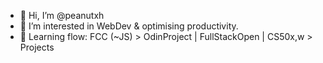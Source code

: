 - 👋 Hi, I’m @peanutxh
- 👀 I’m interested in WebDev & optimising productivity.
- 🌱 Learning flow: FCC (~JS) > OdinProject | FullStackOpen | CS50x,w > Projects

<!---
peanutxh/peanutxh is a ✨ special ✨ repository because its `README.md` (this file) appears on your GitHub profile.
You can click the Preview link to take a look at your changes.
--->
